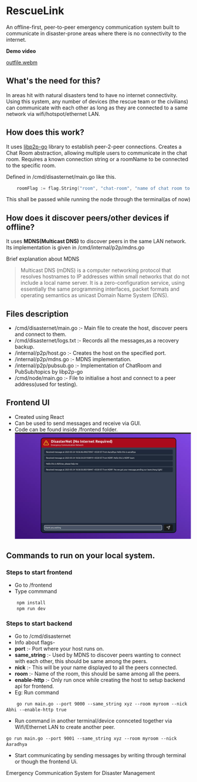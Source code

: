 # RescueLink

 An offline-first, peer-to-peer emergency communication system built to communicate in disaster-prone areas where there is no connectivity to the internet.

**Demo video**
    
[outfile.webm](https://github.com/user-attachments/assets/7940c3cd-d245-44ee-961d-6ce7953df8fa)

## What's the need for this?
In areas hit with natural disasters tend to have no internet connectivity. Using this system, any number of devices (the rescue team or the civilians) can communicate with each other as long as they are connected to a same network via wifi/hotspot/ethernet LAN.

## How does this work?
It uses [libp2p-go](https://github.com/libp2p/go-libp2p) library to establish peer-2-peer connections.
Creates a Chat Room abstraction, allowing multiple users to communicate in the chat room.
Requires a known connection string or a roomName to be connected to the specific room.

Defined in /cmd/disasternet/main.go like this. 

```go
	roomFlag := flag.String("room", "chat-room", "name of chat room to join")
```
This shall be passed while running the node through the terminal(as of now)

## How does it discover peers/other devices if offline?
It uses **MDNS(Multicast DNS)** to discover peers in the same LAN network.
Its implementation is given in /cmd/internal/p2p/mdns.go

Brief explanation about MDNS
 
 > Multicast DNS (mDNS) is a computer networking protocol that resolves hostnames to IP addresses within small networks that do not include a local name server. It is a zero-configuration service, using essentially the same programming interfaces, packet formats and operating semantics as unicast Domain Name System (DNS).

 ## Files description
  - /cmd/disasternet/main.go :- Main file to create the host, discover peers and connect to them.
  - /cmd/disasternet/logs.txt :- Records all the messages,as a recovery backup.
  - /internal/p2p/host.go :- Creates the host on the specified port.
  - /internal/p2p/mdns.go :- MDNS implementation.
  - /internal/p2p/pubsub.go :- Implementation of ChatRoom and PubSub/topics by libp2p-go
  - /cmd/node/main.go :- File to initialise a host and connect to a peer address(used for testing).

## Frontend UI
 - Created using React
 - Can be used to send messages and receive via GUI.
 - Code can be found inside /frontend folder.
 ![frontend](ui.png)

## Commands to run on your local system.

### Steps to start frontend
- Go to /frontend 
- Type commmand
```console
    npm install
    npm run dev
```

### Steps to start backend
- Go to /cmd/disasternet
- Info about flags-
- **port** :- Port where your host runs on.
- **same_string** :- Used by MDNS to discover peers wanting to connect with each other, this should be same among the peers.
- **nick** :- This will be your name displayed to all the peers connected.
- **room** :- Name of the room, this should be same among all the peers.
- **enable-http** :- Only run once while creating the host to setup backend api for frontend.
- Eg: Run command
```console
    go run main.go --port 9000 --same_string xyz --room myroom --nick Abhi --enable-http true
```
- Run command in another terminal/device connceted together via Wifi/Ethernet LAN to create another peer.
```console
go run main.go --port 9001 --same_string xyz --room myroom --nick Aaradhya
```
- Start communicating by sending messages by writing through terminal or though the frontend Ui.

Emergency Communication System for Disaster Management
